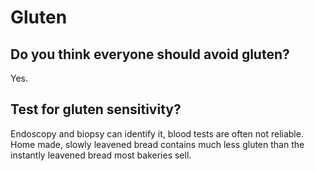 # Gluten

## Do you think everyone should avoid gluten?
Yes.

## Test for gluten sensitivity?
Endoscopy and biopsy can identify it, blood tests are often not reliable. Home made, slowly leavened bread contains much less gluten than the instantly leavened bread most bakeries sell.

